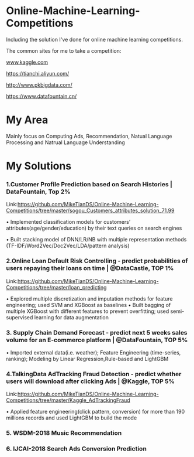 # Online-Machine-Learning-Competitions


Including the solution I've done for online machine learning competitions.

The common sites for me to take a competition: 

www.kaggle.com

https://tianchi.aliyun.com/

http://www.pkbigdata.com/

https://www.datafountain.cn/


# My Area

Mainly focus on Computing Ads, Recommendation, Natual Language Processing and Natrual Language Understanding





# My Solutions



### 1.Customer Profile Prediction based on Search Histories | DataFountain, Top 2%   


Link:https://github.com/MikeTianDS/Online-Machine-Learning-Competitions/tree/master/sogou_Customers_attributes_solution_71.99



 •   Implemented classification models for customers’ attributes(age/gender/education) by their text queries on search engines
 
 
 •   Built stacking model of DNN/LR/NB with multiple representation methods (TF-IDF/Word2Vec/Doc2Vec/LDA/pattern analysis)
 
 
 
 
 ### 2.Online Loan Default Risk Controlling - predict probabilities of users repaying their loans on time   | @DataCastle, TOP 1%
 Link:https://github.com/MikeTianDS/Online-Machine-Learning-Competitions/tree/master/loan_predicting
 
•   Explored multiple discretization and imputation methods for feature engineering; used SVM and XGBoost as baselines
•   Built bagging of multiple XGBoost with different features to prevent overfitting; used semi-supervised learning for data augmentation




### 3. Supply Chain Demand Forecast - predict next 5 weeks sales volume for an E-commerce platform    | @DataFountain, TOP 5%

•  Imported external data(i.e. weather); Feature Engineering (time-series, ranking); Modeling by Linear Regression,Rule-based and LightGBM




### 4.TalkingData AdTracking Fraud Detection - predict whether users will download after clicking Ads   | @Kaggle, TOP 5%


Link:https://github.com/MikeTianDS/Online-Machine-Learning-Competitions/tree/master/Kaggle_AdTrackingFraud


•   Applied feature engineering(click pattern, conversion) for more than 190 millions records and used LightGBM to build the mode





### 5. WSDM-2018 Music Recommendation 





### 6. IJCAI-2018 Search Ads Conversion Prediction

